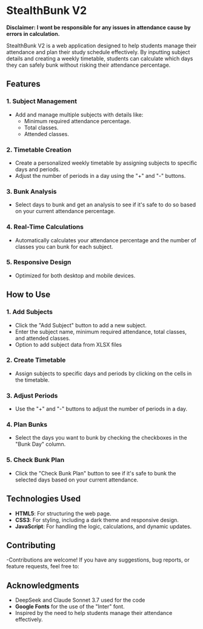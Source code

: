 # StealthBunk V2 

**Disclaimer: I wont be responsible for any issues in attendance cause by errors in calculation.**

StealthBunk V2 is a web application designed to help students manage their attendance and plan their study schedule effectively. By inputting subject details and creating a weekly timetable, students can calculate which days they can safely bunk without risking their attendance percentage.

## Features

### 1. **Subject Management**
- Add and manage multiple subjects with details like:
  - Minimum required attendance percentage.
  - Total classes.
  - Attended classes.

### 2. **Timetable Creation**
- Create a personalized weekly timetable by assigning subjects to specific days and periods.
- Adjust the number of periods in a day using the "+" and "-" buttons.

### 3. **Bunk Analysis**
- Select days to bunk and get an analysis to see if it's safe to do so based on your current attendance percentage.
  
### 4. **Real-Time Calculations**
- Automatically calculates your attendance percentage and the number of classes you can bunk for each subject.

### 5. **Responsive Design**
- Optimized for both desktop and mobile devices.

## How to Use

### 1. **Add Subjects**
- Click the "Add Subject" button to add a new subject.
- Enter the subject name, minimum required attendance, total classes, and attended classes.
- Option to add subject data from XLSX files
### 2. **Create Timetable**
- Assign subjects to specific days and periods by clicking on the cells in the timetable.

### 3. **Adjust Periods**
- Use the "+" and "-" buttons to adjust the number of periods in a day.

### 4. **Plan Bunks**
- Select the days you want to bunk by checking the checkboxes in the "Bunk Day" column.

### 5. **Check Bunk Plan**
- Click the "Check Bunk Plan" button to see if it's safe to bunk the selected days based on your current attendance.

## Technologies Used

- **HTML5**: For structuring the web page.
- **CSS3**: For styling, including a dark theme and responsive design.
- **JavaScript**: For handling the logic, calculations, and dynamic updates.

## Contributing
-Contributions are welcome! If you have any suggestions, bug reports, or feature requests, feel free to:

## Acknowledgments
- DeepSeek and Claude Sonnet 3.7 used for the code
- **Google Fonts** for the use of the "Inter" font.
- Inspired by the need to help students manage their attendance effectively.

